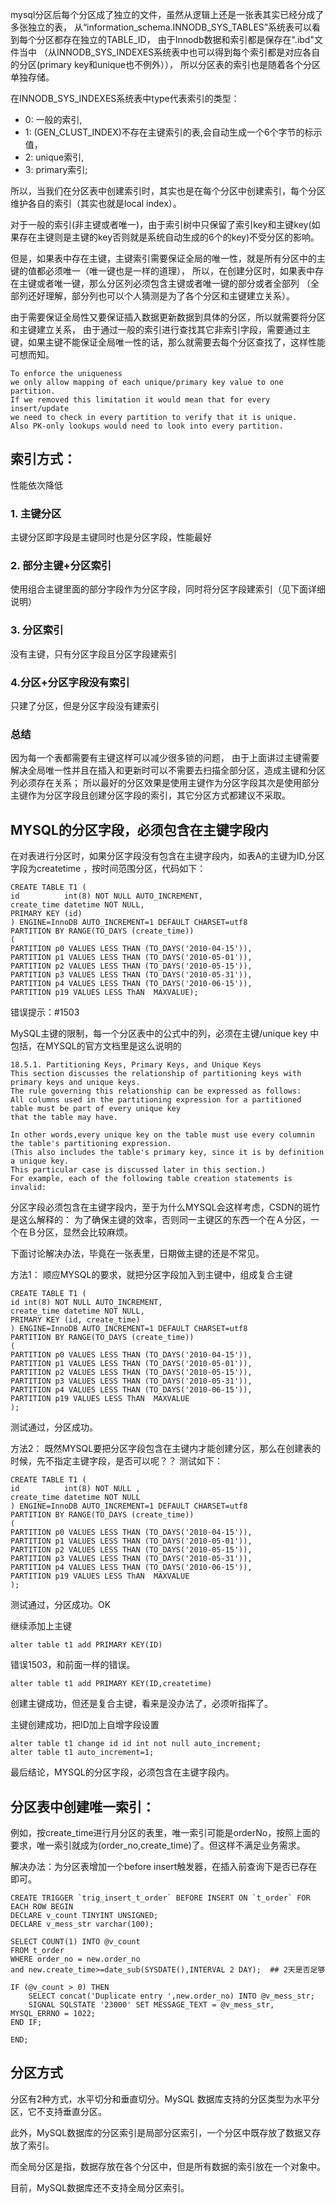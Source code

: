 mysql分区后每个分区成了独立的文件，虽然从逻辑上还是一张表其实已经分成了多张独立的表，
从“information_schema.INNODB_SYS_TABLES”系统表可以看到每个分区都存在独立的TABLE_ID，
由于Innodb数据和索引都是保存在".ibd"文件当中
（从INNODB_SYS_INDEXES系统表中也可以得到每个索引都是对应各自的分区(primary key和unique也不例外）），
所以分区表的索引也是随着各个分区单独存储。

在INNODB_SYS_INDEXES系统表中type代表索引的类型：
- 0: 一般的索引,
- 1: (GEN_CLUST_INDEX)不存在主键索引的表,会自动生成一个6个字节的标示值，
- 2: unique索引,
- 3: primary索引;

所以，当我们在分区表中创建索引时，其实也是在每个分区中创建索引，每个分区维护各自的索引（其实也就是local index）。

对于一般的索引(非主键或者唯一)，由于索引树中只保留了索引key和主键key(如果存在主键则是主键的key否则就是系统自动生成的6个的key)不受分区的影响。

但是，如果表中存在主键，主键索引需要保证全局的唯一性，就是所有分区中的主键的值都必须唯一（唯一键也是一样的道理），
所以，在创建分区时，如果表中存在主键或者唯一键，那么分区列必须包含主键或者唯一键的部分或者全部列
（全部列还好理解，部分列也可以个人猜测是为了各个分区和主键建立关系）。

由于需要保证全局性又要保证插入数据更新数据到具体的分区，所以就需要将分区和主键建立关系，
由于通过一般的索引进行查找其它非索引字段，需要通过主键，如果主键不能保证全局唯一性的话，那么就需要去每个分区查找了，这样性能可想而知。

```text
To enforce the uniqueness 
we only allow mapping of each unique/primary key value to one partition.
If we removed this limitation it would mean that for every insert/update 
we need to check in every partition to verify that it is unique. 
Also PK-only lookups would need to look into every partition.
```

## 索引方式：
性能依次降低

### 1. 主键分区

主键分区即字段是主键同时也是分区字段，性能最好

### 2. 部分主键+分区索引

使用组合主键里面的部分字段作为分区字段，同时将分区字段建索引（见下面详细说明）

### 3. 分区索引

没有主键，只有分区字段且分区字段建索引

### 4.分区+分区字段没有索引

只建了分区，但是分区字段没有建索引

### 总结

因为每一个表都需要有主键这样可以减少很多锁的问题，
由于上面讲过主键需要解决全局唯一性并且在插入和更新时可以不需要去扫描全部分区，造成主键和分区列必须存在关系；
所以最好的分区效果是使用主键作为分区字段其次是使用部分主键作为分区字段且创建分区字段的索引，其它分区方式都建议不采取。

## MYSQL的分区字段，必须包含在主键字段内
在对表进行分区时，如果分区字段没有包含在主键字段内，如表A的主键为ID,分区字段为createtime ，按时间范围分区，代码如下：
```text
CREATE TABLE T1 (
id          int(8) NOT NULL AUTO_INCREMENT,
create_time datetime NOT NULL,
PRIMARY KEY (id)
) ENGINE=InnoDB AUTO_INCREMENT=1 DEFAULT CHARSET=utf8
PARTITION BY RANGE(TO_DAYS (create_time))
(
PARTITION p0 VALUES LESS THAN (TO_DAYS('2010-04-15')),
PARTITION p1 VALUES LESS THAN (TO_DAYS('2010-05-01')),
PARTITION p2 VALUES LESS THAN (TO_DAYS('2010-05-15')),
PARTITION p3 VALUES LESS THAN (TO_DAYS('2010-05-31')),
PARTITION p4 VALUES LESS THAN (TO_DAYS('2010-06-15')),
PARTITION p19 VALUES LESS ThAN  MAXVALUE);
```

错误提示：#1503

MySQL主键的限制，每一个分区表中的公式中的列，必须在主键/unique key 中包括，在MYSQL的官方文档里是这么说明的
```text
18.5.1. Partitioning Keys, Primary Keys, and Unique Keys
This section discusses the relationship of partitioning keys with primary keys and unique keys. 
The rule governing this relationship can be expressed as follows: 
All columns used in the partitioning expression for a partitioned table must be part of every unique key 
that the table may have.

In other words,every unique key on the table must use every columnin the table's partitioning expression. 
(This also includes the table's primary key, since it is by definition a unique key. 
This particular case is discussed later in this section.) 
For example, each of the following table creation statements is invalid:
```

分区字段必须包含在主键字段内，至于为什么MYSQL会这样考虑，CSDN的斑竹是这么解释的：
为了确保主键的效率，否则同一主键区的东西一个在Ａ分区，一个在Ｂ分区，显然会比较麻烦。

下面讨论解决办法，毕竟在一张表里，日期做主键的还是不常见。

方法1： 顺应MYSQL的要求，就把分区字段加入到主键中，组成复合主键
```text
CREATE TABLE T1 (
id int(8) NOT NULL AUTO_INCREMENT,
create_time datetime NOT NULL,
PRIMARY KEY (id, create_time)
) ENGINE=InnoDB AUTO_INCREMENT=1 DEFAULT CHARSET=utf8
PARTITION BY RANGE(TO_DAYS (create_time))
(
PARTITION p0 VALUES LESS THAN (TO_DAYS('2010-04-15')),
PARTITION p1 VALUES LESS THAN (TO_DAYS('2010-05-01')),
PARTITION p2 VALUES LESS THAN (TO_DAYS('2010-05-15')),
PARTITION p3 VALUES LESS THAN (TO_DAYS('2010-05-31')),
PARTITION p4 VALUES LESS THAN (TO_DAYS('2010-06-15')),
PARTITION p19 VALUES LESS ThAN  MAXVALUE
);
```
测试通过，分区成功。

方法2：
既然MYSQL要把分区字段包含在主键内才能创建分区，那么在创建表的时候，先不指定主键字段，是否可以呢？？
测试如下：
```text
CREATE TABLE T1 (
id          int(8) NOT NULL ,
create_time datetime NOT NULL
) ENGINE=InnoDB AUTO_INCREMENT=1 DEFAULT CHARSET=utf8
PARTITION BY RANGE(TO_DAYS (create_time))
(
PARTITION p0 VALUES LESS THAN (TO_DAYS('2010-04-15')),
PARTITION p1 VALUES LESS THAN (TO_DAYS('2010-05-01')),
PARTITION p2 VALUES LESS THAN (TO_DAYS('2010-05-15')),
PARTITION p3 VALUES LESS THAN (TO_DAYS('2010-05-31')),
PARTITION p4 VALUES LESS THAN (TO_DAYS('2010-06-15')),
PARTITION p19 VALUES LESS ThAN  MAXVALUE
);
```
测试通过，分区成功。OK

继续添加上主键
```text
alter table t1 add PRIMARY KEY(ID)
```
错误1503，和前面一样的错误。

```text
alter table t1 add PRIMARY KEY(ID,createtime)
```
创建主键成功，但还是复合主键，看来是没办法了，必须听指挥了。

主键创建成功，把ID加上自增字段设置
```text
alter table t1 change id id int not null auto_increment;
alter table t1 auto_increment=1;
```

最后结论，MYSQL的分区字段，必须包含在主键字段内。

## 分区表中创建唯一索引：
例如，按create_time进行月分区的表里，唯一索引可能是orderNo，按照上面的要求，唯一索引就成为(order_no,create_time)了。但这样不满足业务需求。

解决办法：为分区表增加一个before insert触发器，在插入前查询下是否已存在即可。

```text
CREATE TRIGGER `trig_insert_t_order` BEFORE INSERT ON `t_order` FOR EACH ROW BEGIN
DECLARE v_count TINYINT UNSIGNED;
DECLARE v_mess_str varchar(100);

SELECT COUNT(1) INTO @v_count
FROM t_order
WHERE order_no = new.order_no
and new.create_time>=date_sub(SYSDATE(),INTERVAL 2 DAY);  ## 2天是否足够

IF (@v_count > 0) THEN
    SELECT concat('Duplicate entry ',new.order_no) INTO @v_mess_str;
    SIGNAL SQLSTATE '23000' SET MESSAGE_TEXT = @v_mess_str, MYSQL_ERRNO = 1022;
END IF;

END;
```

## 分区方式
分区有2种方式，水平切分和垂直切分。MySQL 数据库支持的分区类型为水平分区，它不支持垂直分区。

此外，MySQL数据库的分区索引是局部分区索引，一个分区中既存放了数据又存放了索引。

而全局分区是指，数据存放在各个分区中，但是所有数据的索引放在一个对象中。

目前，MySQL数据库还不支持全局分区索引。
